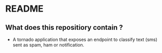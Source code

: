 # README #

## What does this repositiory contain ?
* A tornado application that exposes an endpoint to classify text (sms) sent as spam, ham or notification.


